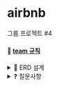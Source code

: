 # airbnb
그룹 프로젝트 #4

#### 🌱 [team 규칙](https://github.com/hwicode/airbnb/wiki/backend-QuestionContent)

<details>
<summary>📑 ERD 설계</summary>
<div markdown="1">

<img width="1240" alt="스크린샷 2022-05-25 오후 2 28 25" src="https://user-images.githubusercontent.com/95541996/170209916-6df18330-fb13-4d06-976c-78d260d58ff6.png">

</div>
</details>

<details>
<summary>❓ 질문사항</summary>
<div markdown="1">

<br>
  
위시리스트를 어떻게 설계해야 할지 조언을 얻고 싶습니다.
  1. `accommondation` 테이블과 `wish` 테이블을 일대다의 관계로 매핑하고, `wish` 테이블과 `member` 테이블을 다대일의 관계로 매핑합니다. 
  ![다대다](https://user-images.githubusercontent.com/95541996/170213362-0e7ad48d-1766-4a2c-ab24-7eb4d298939d.PNG)

  
  2. `member` 테이블이 일대일의 관계로 `wish_list` 테이블을 가지고 `wish_list` 테이블과 `accommondation` 테이블을 일대다의 관계로 매핑합니다.
  ![일대다](https://user-images.githubusercontent.com/95541996/170213372-1ede5df8-359b-4f02-b8e0-18282cd50f48.PNG)

</div>
</details>

